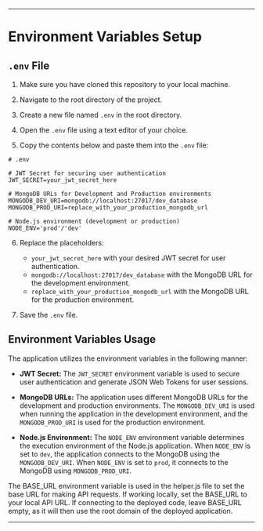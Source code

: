 
---

# Environment Variables Setup

## `.env` File

1. Make sure you have cloned this repository to your local machine.

2. Navigate to the root directory of the project.

3. Create a new file named `.env` in the root directory.

4. Open the `.env` file using a text editor of your choice.

5. Copy the contents below and paste them into the `.env` file:

```
# .env

# JWT Secret for securing user authentication
JWT_SECRET=your_jwt_secret_here

# MongoDB URLs for Development and Production environments
MONGODB_DEV_URI=mongodb://localhost:27017/dev_database
MONGODB_PROD_URI=replace_with_your_production_mongodb_url

# Node.js environment (development or production)
NODE_ENV='prod'/'dev'
```

6. Replace the placeholders:
   - `your_jwt_secret_here` with your desired JWT secret for user authentication.
   - `mongodb://localhost:27017/dev_database` with the MongoDB URL for the development environment.
   - `replace_with_your_production_mongodb_url` with the MongoDB URL for the production environment.

7. Save the `.env` file.

## Environment Variables Usage

The application utilizes the environment variables in the following manner:

- **JWT Secret:** The `JWT_SECRET` environment variable is used to secure user authentication and generate JSON Web Tokens for user sessions.

- **MongoDB URLs:** The application uses different MongoDB URLs for the development and production environments. The `MONGODB_DEV_URI` is used when running the application in the development environment, and the `MONGODB_PROD_URI` is used for the production environment.

- **Node.js Environment:** The `NODE_ENV` environment variable determines the execution environment of the Node.js application. When `NODE_ENV` is set to `dev`, the application connects to the MongoDB using the `MONGODB_DEV_URI`. When `NODE_ENV` is set to `prod`, it connects to the MongoDB using `MONGODB_PROD_URI`.

The BASE_URL environment variable is used in the helper.js file to set the base URL for making API requests. If working locally, set the BASE_URL to your local API URL. If connecting to the deployed code, leave BASE_URL empty, as it will then use the root domain of the deployed application.

---
